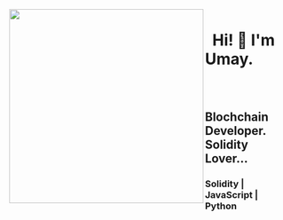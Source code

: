 <img src="https://media3.giphy.com/media/v1.Y2lkPTc5MGI3NjExNmVlMTc0MjYyNDNhY2E0N2U2MzU0MWI5OTRmZmNhNDIyYWExOTFhYyZlcD12MV9pbnRlcm5hbF9naWZzX2dpZklkJmN0PWc/bmIlbQHuyYNIEt6lD3/giphy.gif" align="left" width="350" height="350">

# <p> &nbsp; Hi! :wave: I'm Umay. </p>

<br />

## <p2> Blochchain Developer. Solidity Lover... </p2>
### <p3> Solidity | JavaScript | Python </p3>

<br />
